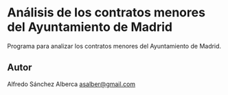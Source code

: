 # Análisis de los contratos menores del Ayuntamiento de Madrid
Programa para analizar los contratos menores del Ayuntamiento de Madrid.

## Autor
Alfredo Sánchez Alberca [asalber@gmail.com](mailto:asalber@gmail.com)

